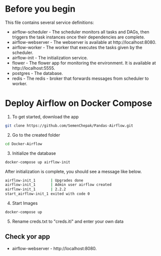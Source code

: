   # Before you begin
  This file contains several service definitions:
  - airflow-scheduler - The scheduler monitors all tasks and DAGs, then triggers the task instances once their dependencies are complete.
  - airflow-webserver - The webserver is available at http://localhost:8080.
  - airflow-worker - The worker that executes the tasks given by the scheduler.
  - airflow-init - The initialization service.
  - flower - The flower app for monitoring the environment. It is available at http://localhost:5555.
  - postgres - The database.
  - redis - The redis - broker that forwards messages from scheduler to worker. 
  
  # Deploy Airflow on Docker Compose
  1. To get started, download the app
  ```bash
  git clone https://github.com/SemenChepak/Pandas-Airflow.git
  ```
  2. Go to the created folder
  ```bash
  cd Docker-Airflow
  ```
  3. Initialize the database
  ```bash
  docker-compose up airflow-init
  ```
  After initialization is complete, you should see a message like below.
  ```bash
  airflow-init_1       | Upgrades done
  airflow-init_1       | Admin user airflow created
  airflow-init_1       | 2.2.2
  start_airflow-init_1 exited with code 0
 ```
 4. Start Images
  ```bash
  docker-compose up
  ```
  
 5. Rename creds.txt to "creds.iti" and enter your own data
  ## Check yor app
  - airflow-webserver -  http://localhost:8080.

